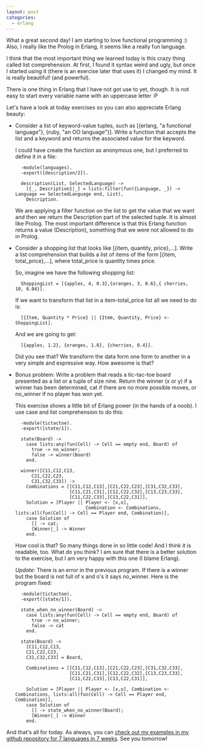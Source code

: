 ```yaml
---
layout: post
categories:
  - erlang
---
```

What a great second day! I am starting to love functional programming :) Also, I really like the Prolog in Erlang, it seems like a really fun language.

I think that the most important thing we learned today is this crazy thing called list comprehension. At first, I found it syntax weird and ugly, but once I started using it (there is an exercise later that uses it) I changed my mind. It is really beautiful! (and powerful).

There is one thing in Erlang that I have not got use to yet, though. It is not easy to start every variable name with an uppercase letter :P

Let's have a look at today exercises so you can also appreciate Erlang beauty:

- Consider a list of keyword-value tuples, such as [{erlang, "a functional language"}, {ruby, "an OO language"}]. Write a function that accepts the list and a keyword and returns the associated value for the keyword.

  I could have create the function as anonymous one, but I preferred to define it in a file:

        -module(languages).
        -export([description/2]).

        description(List, SelectedLanguage) ->
          [{_, Description}|_] = lists:filter(fun({Language, _}) -> Language == SelectedLanguage end, List),
          Description.

  We are applying a filter function on the list to get the value that we want and then we return the Description part of the selected tuple.
  It is almost like Prolog. The most important difference is that this Erlang function returns a value (Description), something that we were not allowed to do in Prolog.

- Consider a shopping list that looks like [{item, quantity, price},...]. Write a list comprehension that builds a list of items of the form [{item, total_price},...], where total_price is quantity times price.

  So, imagine we have the following shopping list:

        ShoppingList = [{apples, 4, 0.3},{oranges, 3, 0.6},{ cherries, 10, 0.04}].

  If we want to transform that list in a item-total_price list all we need to do is:

        [{Item, Quantity * Price} || {Item, Quantity, Price} <- ShoppingList].

  And we are going to get:

        [{apples, 1.2}, {oranges, 1.8}, {cherries, 0.4}].

  Did you see that? We transform the data form one form to another in a very simple and expressive way. How awesome is that?

- Bonus problem: Write a problem that reads a tic-tac-toe board presented as a list or a tuple of size nine. Return the winner (x or y) if a winner has been determined, cat if there are no more possible moves, or no_winner if no player has won yet.

  This exercise shows a little bit of Erlang power (in the hands of a noob). I use case and list comprehension to do this:

        -module(tictactoe).
        -export([state/1]).

        state(Board) ->
          case lists:any(fun(Cell) -> Cell == empty end, Board) of
            true -> no_winner;
            false -> winner(Board)
          end.

        winner([C11,C12,C13,
            C21,C22,C23,
            C31,C32,C33]) ->
          Combinations = [[C11,C12,C13],[C21,C22,C23],[C31,C32,C33],
                          [C11,C21,C31],[C12,C22,C32],[C13,C23,C33],
                          [C11,C22,C33],[C13,C22,C31]],
          Solution = [Player || Player <- [x,o],
                                Combination <- Combinations, lists:all(fun(Cell) -> Cell == Player end, Combination)],
          case Solution of
            [] -> cat;
            [Winner|_] -> Winner
          end.

  How cool is that? So many things done in so little code! And I think it is readable, too. What do you think?
  I am sure that there is a better solution to the exercise, but I am very happy with this one (I blame Erlang).

  *Update*: There is an error in the previous program. If there is a winner but the board is not full of x and o's it says no_winner. Here is the program fixed:

        -module(tictactoe).
        -export([state/1]).

        state_when_no_winner(Board) ->
          case lists:any(fun(Cell) -> Cell == empty end, Board) of
            true -> no_winner;
            false -> cat
          end.

        state(Board) ->
          [C11,C12,C13,
          C21,C22,C23,
          C31,C32,C33] = Board,

          Combinations = [[C11,C12,C13],[C21,C22,C23],[C31,C32,C33],
                          [C11,C21,C31],[C12,C22,C32],[C13,C23,C33],
                          [C11,C22,C33],[C13,C22,C31]],

          Solution = [Player || Player <- [x,o], Combination <- Combinations, lists:all(fun(Cell) -> Cell == Player end, Combination)],
          case Solution of
            [] -> state_when_no_winner(Board);
            [Winner|_] -> Winner
          end.

And that's all for today. As always, you can [check out my examples in my github repository for 7 languages in 7 weeks](https://github.com/plagelao/7languages7weeks/tree/master/erlang/day-2). See you tomorrow!

